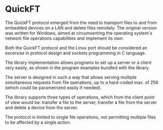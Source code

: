 # QuickFT

The QuickFT protocol emerged from the need to transport files to and from embedded devices on
a LAN and delete files remotely. The original version was written for Windows, aimed at
circumventing the operating system's network file operations capabilities and implement its own.

Both the QuickFT protocol and the Linux port should be considered an excersise in protocol design
and sockets programming in C language.

The library implementation allows programs to set up a server or a client very easily, as shown in
the program examples bundled with the library.

The server is designed in such a way that allows serving multiple simultaneous requests from file
operations, up to a hard-coded max. of 256 (which could be parametrized easily if needed).

The library supports three types of operations, which from the client point of view would be:
transfer a file to the server, transfer a file from the server and delete a device from the server.

The protocol is limited to single file operations, not permitting multiple files to be affected by a
single action.
